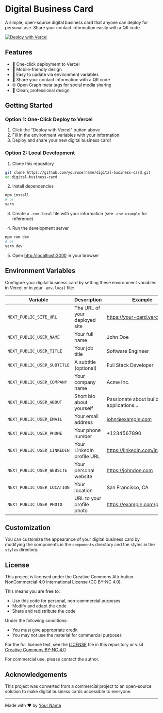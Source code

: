 # Digital Business Card

A simple, open-source digital business card that anyone can deploy for personal use. Share your contact information easily with a QR code.

[![Deploy with Vercel](https://vercel.com/button)](https://vercel.com/new/clone?repository-url=https%3A%2F%2Fgithub.com%2Fyourusername%2Fdigital-business-card&env=NEXT_PUBLIC_USER_NAME,NEXT_PUBLIC_USER_TITLE,NEXT_PUBLIC_USER_COMPANY,NEXT_PUBLIC_USER_EMAIL,NEXT_PUBLIC_USER_PHONE,NEXT_PUBLIC_USER_LINKEDIN,NEXT_PUBLIC_USER_WEBSITE,NEXT_PUBLIC_USER_PHOTO,NEXT_PUBLIC_SITE_URL&envDescription=Configuration%20for%20your%20digital%20business%20card&envLink=https%3A%2F%2Fgithub.com%2Fyourusername%2Fdigital-business-card%23environment-variables&project-name=digital-business-card&repository-name=digital-business-card)

## Features

- 🚀 One-click deployment to Vercel
- 📱 Mobile-friendly design
- 🔄 Easy to update via environment variables
- 🔗 Share your contact information with a QR code
- 🌐 Open Graph meta tags for social media sharing
- 🎨 Clean, professional design

## Getting Started

### Option 1: One-Click Deploy to Vercel

1. Click the "Deploy with Vercel" button above
2. Fill in the environment variables with your information
3. Deploy and share your new digital business card!

### Option 2: Local Development

1. Clone this repository
```bash
git clone https://github.com/yourusername/digital-business-card.git
cd digital-business-card
```

2. Install dependencies
```bash
npm install
# or
yarn
```

3. Create a `.env.local` file with your information (see `.env.example` for reference)

4. Run the development server
```bash
npm run dev
# or
yarn dev
```

5. Open [http://localhost:3000](http://localhost:3000) in your browser

## Environment Variables

Configure your digital business card by setting these environment variables in Vercel or in your `.env.local` file:

| Variable | Description | Example |
|----------|-------------|---------|
| `NEXT_PUBLIC_SITE_URL` | The URL of your deployed site | https://your-card.vercel.app |
| `NEXT_PUBLIC_USER_NAME` | Your full name | John Doe |
| `NEXT_PUBLIC_USER_TITLE` | Your job title | Software Engineer |
| `NEXT_PUBLIC_USER_SUBTITLE` | A subtitle (optional) | Full Stack Developer |
| `NEXT_PUBLIC_USER_COMPANY` | Your company name | Acme Inc. |
| `NEXT_PUBLIC_USER_ABOUT` | Short bio about yourself | Passionate about building web applications... |
| `NEXT_PUBLIC_USER_EMAIL` | Your email address | john@example.com |
| `NEXT_PUBLIC_USER_PHONE` | Your phone number | +1234567890 |
| `NEXT_PUBLIC_USER_LINKEDIN` | Your LinkedIn profile URL | https://linkedin.com/in/johndoe |
| `NEXT_PUBLIC_USER_WEBSITE` | Your personal website | https://johndoe.com |
| `NEXT_PUBLIC_USER_LOCATION` | Your location | San Francisco, CA |
| `NEXT_PUBLIC_USER_PHOTO` | URL to your profile photo | https://example.com/photo.jpg |

## Customization

You can customize the appearance of your digital business card by modifying the components in the `components` directory and the styles in the `styles` directory.

## License

This project is licensed under the Creative Commons Attribution-NonCommercial 4.0 International License (CC BY-NC 4.0).

This means you are free to:
- Use this code for personal, non-commercial purposes
- Modify and adapt the code
- Share and redistribute the code

Under the following conditions:
- You must give appropriate credit
- You may not use the material for commercial purposes

For the full license text, see the [LICENSE](LICENSE) file in this repository or visit [Creative Commons BY-NC 4.0](https://creativecommons.org/licenses/by-nc/4.0/).

For commercial use, please contact the author.

## Acknowledgements

This project was converted from a commercial project to an open-source solution to make digital business cards accessible to everyone.

---

Made with ❤️ by [Your Name](https://github.com/yourusername)
